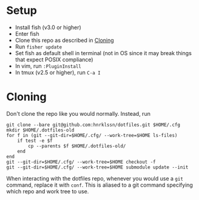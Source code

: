 # Setup
 - Install fish (v3.0 or higher)
 - Enter fish
 - Clone this repo as described in [Cloning](#Cloning)
 - Run `fisher update`
 - Set fish as default shell in terminal (not in OS since it may break things that expect POSIX compliance)
 - In vim, run `:PluginInstall`
 - In tmux (v2.5 or higher), run `C-a I`

# Cloning
Don't clone the repo like you would normally. Instead, run
```
git clone --bare git@github.com:hnrklssn/dotfiles.git $HOME/.cfg
mkdir $HOME/.dotfiles-old
for f in (git --git-dir=$HOME/.cfg/ --work-tree=$HOME ls-files)
    if test -e $f
        cp --parents $f $HOME/.dotfiles-old/
    end
end
git --git-dir=$HOME/.cfg/ --work-tree=$HOME checkout -f
git --git-dir=$HOME/.cfg/ --work-tree=$HOME submodule update --init
```
When interacting with the dotfiles repo, whenever you would use a `git` command, replace it with `conf`. This is aliased to a git command specifying which repo and work tree to use.
